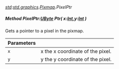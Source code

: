 _[std](../../modules/std/std-module.md):[std.graphics](../../modules/std/std-graphics.md).[Pixmap](../../modules/std/std-graphics-pixmap.md).PixelPtr_
##### Method PixelPtr:[UByte](../../modules/wonkey/wonkey-types-ubyte.md) Ptr( x:[Int](../../modules/wonkey/wonkey-types-int.md),y:[Int](../../modules/wonkey/wonkey-types-int.md) )
Gets a pointer to a pixel in the pixmap.

| Parameters |    |
|:-----------|:---|
| `x` | x the x coordinate of the pixel. |
| `y` | y the y coordinate of the pixel. |
